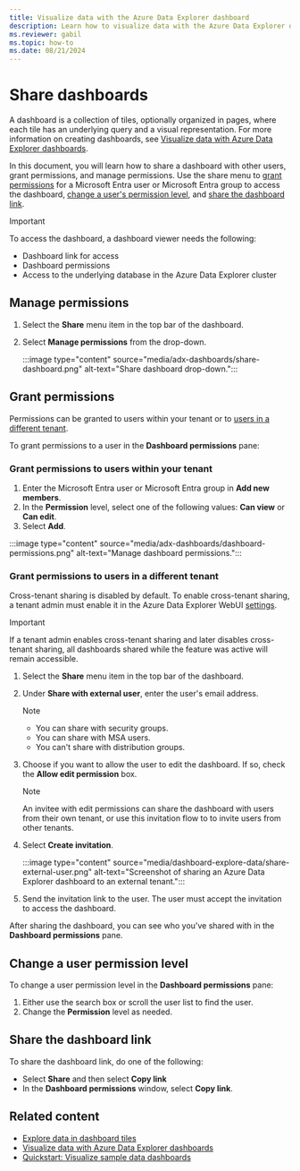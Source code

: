```yaml
---
title: Visualize data with the Azure Data Explorer dashboard
description: Learn how to visualize data with the Azure Data Explorer dashboard
ms.reviewer: gabil
ms.topic: how-to
ms.date: 08/21/2024
---
```

# Share dashboards

A dashboard is a collection of tiles, optionally organized in pages, where each tile has an underlying query and a visual representation. For more information on creating dashboards, see [Visualize data with Azure Data Explorer dashboards](azure-data-explorer-dashboards.md).

In this document, you will learn how to share a dashboard with other users, grant permissions, and manage permissions. Use the share menu to [grant permissions](#grant-permissions) for a Microsoft Entra user or Microsoft Entra group to access the dashboard, [change a user's permission level](#change-a-user-permission-level), and [share the dashboard link](#share-the-dashboard-link).

> [!IMPORTANT]
> To access the dashboard, a dashboard viewer needs the following:
>
> * Dashboard link for access
> * Dashboard permissions
> * Access to the underlying database in the Azure Data Explorer cluster

## Manage permissions

1. Select the **Share** menu item in the top bar of the dashboard.
1. Select **Manage permissions** from the drop-down.

    :::image type="content" source="media/adx-dashboards/share-dashboard.png" alt-text="Share dashboard drop-down.":::

## Grant permissions

Permissions can be granted to users within your tenant or to [users in a different tenant](#grant-permissions-to-users-in-a-different-tenant).

To grant permissions to a user in the **Dashboard permissions** pane:

### Grant permissions to users within your tenant

1. Enter the Microsoft Entra user or Microsoft Entra group in **Add new members**.
1. In the **Permission** level, select one of the following values: **Can view** or **Can edit**.
1. Select **Add**.

:::image type="content" source="media/adx-dashboards/dashboard-permissions.png" alt-text="Manage dashboard permissions.":::

### Grant permissions to users in a different tenant

Cross-tenant sharing is disabled by default. To enable cross-tenant sharing, a tenant admin must enable it in the Azure Data Explorer WebUI [settings](web-customize-settings.md).

> [!IMPORTANT]
> If a tenant admin enables cross-tenant sharing and later disables cross-tenant sharing, all dashboards shared while the feature was active will remain accessible.

1. Select the **Share** menu item in the top bar of the dashboard.
1. Under **Share with external user**, enter the user's email address. 

    > [!NOTE]
    > * You can share with security groups.
    > * You can share with MSA users.
    > * You can't share with distribution groups.

1. Choose if you want to allow the user to edit the dashboard. If so, check the **Allow edit permission** box.

    > [!NOTE]
    > An invitee with edit permissions can share the dashboard with users from their own tenant, or use this invitation flow to to invite users from other tenants.

1. Select **Create invitation**.

    :::image type="content" source="media/dashboard-explore-data/share-external-user.png" alt-text="Screenshot of sharing an Azure Data Explorer dashboard to an external tenant.":::

1. Send the invitation link to the user. The user must accept the invitation to access the dashboard.


After sharing the dashboard, you can see who you've shared with in the **Dashboard permissions** pane.

## Change a user permission level

To change a user permission level in the **Dashboard permissions** pane:

1. Either use the search box or scroll the user list to find the user.
1. Change the **Permission** level as needed.

## Share the dashboard link

To share the dashboard link, do one of the following:

* Select **Share** and then select **Copy link**
* In the **Dashboard permissions** window, select **Copy link**.

## Related content

* [Explore data in dashboard tiles](dashboard-explore-data.md)
* [Visualize data with Azure Data Explorer dashboards](azure-data-explorer-dashboards.md)
* [Quickstart: Visualize sample data dashboards](web-ui-samples-dashboards.md)